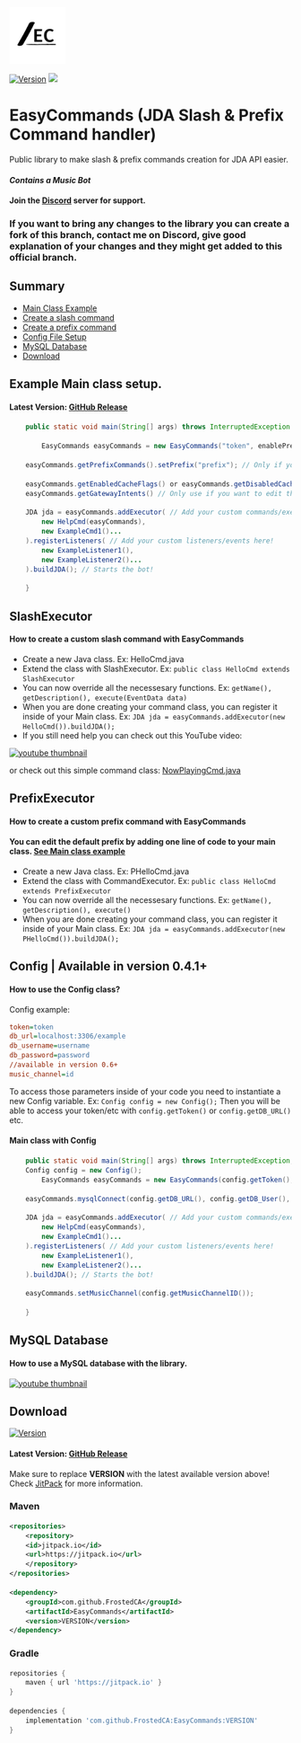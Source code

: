 <img src="https://raw.githubusercontent.com/FrostedCA/EasyCommands/master/ECLogo_new.png" width="100" height="100" />

[![Version](https://jitpack.io/v/FrostedCA/EasyCommands.svg)](https://jitpack.io/#FrostedCA/EasyCommands)
[![](https://img.shields.io/badge/JDA%20Version-5.0.0--beta.5+-important)](https://github.com/DV8FromTheWorld/JDA/releases)

# EasyCommands (JDA Slash & Prefix Command handler)
Public library to make slash & prefix commands creation for JDA API easier.
#### *Contains a Music Bot*
#### Join the [Discord](https://discord.com/invite/2rfSEGNgrv) server for support.
### If you want to bring any changes to the library you can create a fork of this branch, contact me on Discord, give good explanation of your changes and they might get added to this official branch.

## Summary
- <a href="#example-main-class-setup">Main Class Example</a>
- <a href="#slashexecutor">Create a slash command</a>
- <a href="#prefixexecutor">Create a prefix command</a>
- <a href="#config--available-in-version-041">Config File Setup</a>
- <a href="#mysql-database">MySQL Database</a>
- <a href="#download">Download</a>

## Example Main class setup.
#### Latest Version: [GitHub Release](https://github.com/FrostedCA/EasyCommands/releases/latest)
```java
    public static void main(String[] args) throws InterruptedException {

       	EasyCommands easyCommands = new EasyCommands("token", enablePrefixCommands?, enableMusicBot?); // If you don't know how to use devCommands leave it to false.
	
	easyCommands.getPrefixCommands().setPrefix("prefix"); // Only if you want to change the default prefix from '!'
	
	easyCommands.getEnabledCacheFlags() or easyCommands.getDisabledCacheFlags() // Only use if you want to edit the enabled/disabled cacheflags.
	easyCommands.getGatewayIntents() // Only use if you want to edit the GatewayIntents.
	
	JDA jda = easyCommands.addExecutor( // Add your custom commands/executors here!
		new HelpCmd(easyCommands),
		new ExampleCmd1()...
	).registerListeners( // Add your custom listeners/events here!
		new ExampleListener1(),
		new ExampleListener2()...
	).buildJDA(); // Starts the bot!
	
    }
```

## SlashExecutor
#### How to create a custom slash command with EasyCommands
- Create a new Java class. Ex: HelloCmd.java
- Extend the class with SlashExecutor. Ex: `public class HelloCmd extends SlashExecutor`
- You can now override all the necessesary functions. Ex: `getName(), getDescription(), execute(EventData data)`
- When you are done creating your command class, you can register it inside of your Main class. Ex: `JDA jda = easyCommands.addExecutor(new HelloCmd()).buildJDA();`
- If you still need help you can check out this YouTube video:

<a href="http://www.youtube.com/watch?feature=player_embedded&v=7IUPpeEWM_M
" target="_blank"><img src="http://img.youtube.com/vi/7IUPpeEWM_M/0.jpg" 
alt="youtube thumbnail" width="480" height="340" /></a>

or check out this simple command class: [NowPlayingCmd.java](https://github.com/FrostedCA/EasyCommands/blob/master/src/main/java/ca/tristan/easycommands/commands/music/NowPlayingCmd.java)

## PrefixExecutor
#### How to create a custom prefix command with EasyCommands
#### You can edit the default prefix by adding one line of code to your main class. <a href="#example-main-class-setup">See Main class example</a>
- Create a new Java class. Ex: PHelloCmd.java
- Extend the class with CommandExecutor. Ex: `public class HelloCmd extends PrefixExecutor`
- You can now override all the necessesary functions. Ex: `getName(), getDescription(), execute()`
- When you are done creating your command class, you can register it inside of your Main class. Ex: `JDA jda = easyCommands.addExecutor(new PHelloCmd()).buildJDA();`

## Config | Available in version 0.4.1+
#### How to use the Config class?
Config example:
```ini
token=token
db_url=localhost:3306/example
db_username=username
db_password=password
//available in version 0.6+
music_channel=id
```
To access those parameters inside of your code you need to instantiate a new Config variable. Ex: `Config config = new Config();`
Then you will be able to access your token/etc with `config.getToken()` or `config.getDB_URL()` etc.
#### Main class with Config
```java
    public static void main(String[] args) throws InterruptedException, IOException {
	Config config = new Config();
       	EasyCommands easyCommands = new EasyCommands(config.getToken(), enableDevCommands?, enableMusicBot?); // If you don't know how to use devCommands leave it to false.
	
	easyCommands.mysqlConnect(config.getDB_URL(), config.getDB_User(), config.getDB_Password());
	
	JDA jda = easyCommands.addExecutor( // Add your custom commands/executors here!
		new HelpCmd(easyCommands),
		new ExampleCmd1()...
	).registerListeners( // Add your custom listeners/events here!
		new ExampleListener1(),
		new ExampleListener2()...
	).buildJDA(); // Starts the bot!
	
	easyCommands.setMusicChannel(config.getMusicChannelID());
	
    }
```

## MySQL Database
#### How to use a MySQL database with the library.
<a href="http://www.youtube.com/watch?feature=player_embedded&v=3O5csTk7QnI
" target="_blank"><img src="http://img.youtube.com/vi/3O5csTk7QnI/0.jpg" 
alt="youtube thumbnail" width="480" height="340" /></a>

## Download
[![Version](https://jitpack.io/v/FrostedCA/EasyCommands.svg)](https://jitpack.io/#FrostedCA/EasyCommands)

#### Latest Version: [GitHub Release](https://github.com/FrostedCA/EasyCommands/releases/latest)

Make sure to replace **VERSION** with the latest available version above! Check [JitPack](https://jitpack.io/#FrostedCA/EasyCommands) for more information. 

### Maven
```pom.xml
<repositories>
    <repository>
	<id>jitpack.io</id>
	<url>https://jitpack.io</url>
    </repository>
</repositories>

<dependency>
    <groupId>com.github.FrostedCA</groupId>
    <artifactId>EasyCommands</artifactId>
    <version>VERSION</version>
</dependency>
```
### Gradle
```gradle
repositories {
    maven { url 'https://jitpack.io' }
}

dependencies {
    implementation 'com.github.FrostedCA:EasyCommands:VERSION'
}
```
